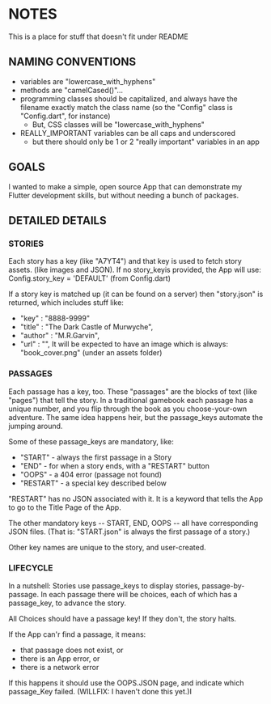 # NOTES 
This is a place for stuff that doesn't fit under README

## NAMING CONVENTIONS
* variables are "lowercase_with_hyphens"
* methods are "camelCased()"...
* programming classes should be capitalized, and always have the filename exactly match the class name (so the "Config" class is "Config.dart", for instance)
  + But, CSS classes will be "lowercase_with_hyphens"
* REALLY_IMPORTANT variables can be all caps and underscored
   + but there should only be 1 or 2 "really important" variables in an app

## GOALS
I wanted to make a simple, open source App that can demonstrate my Flutter development skills, but without needing a bunch of packages.

## DETAILED DETAILS

### STORIES
Each story has a key (like "A7YT4") and that key is used to fetch story assets. (like images and JSON).  If no story_keyis provided, the App will use:   
Config.story_key = 'DEFAULT' (from Config.dart)

If a story key is matched up (it can be found on a server) then "story.json" is returned, which includes stuff like:
* "key" : "8888-9999"	
* "title" : "The Dark Castle of Murwyche",
*	"author" : "M.R.Garvin",
*	"url" : "",	
It will be expected to have an image which is always:
"book_cover.png" (under an assets folder)

### PASSAGES
Each passage has a key, too.  These "passages" are the blocks of text (like "pages") that tell the story.  In a traditional gamebook each passage has a unique number, and you flip through the book as you choose-your-own adventure.  The same idea happens heir, but the passage_keys automate the jumping around.   

Some of these passage_keys are mandatory, like:
* "START" - always the first passage in a Story
* "END" - for when a story ends, with a "RESTART" button
* "OOPS" - a 404 error (passage not found)
* "RESTART" - a special key described below

"RESTART" has no JSON associated with it.  It is a keyword that tells the App to go to the Title Page of the App.

The other mandatory keys -- START, END, OOPS -- all have corresponding JSON files. (That is: "START.json" is always the first passage of a story.)

Other key names are unique to the story, and user-created.

### LIFECYCLE	
In a nutshell: Stories use passage_keys to display stories, passage-by-passage.  In each passage there will be choices, each of which has a passage_key, to advance the story.  

All Choices should have a passage key!  If they don't, the story halts.  

If the App can'r find a passage, it means:
* that passage does not exist, or
* there is an App error, or
* there is a network error

If this happens it should use the OOPS.JSON page, and indicate which passage_Key failed. (WILLFIX: I haven't done this yet.)I 
